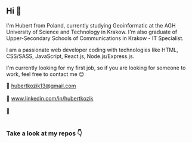 ## Hi :wave:
I'm Hubert from Poland, currently studying Geoinformatic at the AGH University of Science and Technology in Krakow. I'm also graduate of Upper-Secondary Schools of Communications in Krakow - IT Specialist. 

I am a passionate web developer coding with technologies like HTML, CSS/SASS, JavaScript, React.js, Node.js/Express.js.

I'm currently looking for my first job, so if you are looking for someone to work, feel free to contact me :blush:

:email: hubertkozik13@gmail.com <br/><br/>
:briefcase: www.linkedin.com/in/hubertkozik <br/><br/>
:page_with_curl:  <br/><br/>

### Take a look at my repos :point_down:

<!--
**hubertkozik/hubertkozik** is a ✨ _special_ ✨ repository because its `README.md` (this file) appears on your GitHub profile.

Here are some ideas to get you started:

- 🔭 I’m currently working on ...
- 🌱 I’m currently learning ...
- 👯 I’m looking to collaborate on ...
- 🤔 I’m looking for help with ...
- 💬 Ask me about ...
- 📫 How to reach me: ...
- 😄 Pronouns: ...
- ⚡ Fun fact: ...
-->
